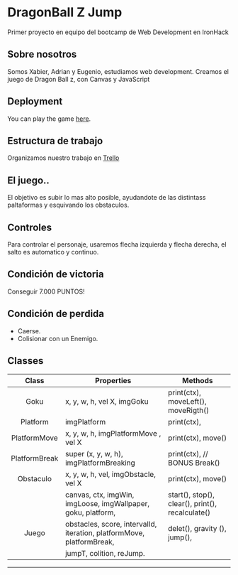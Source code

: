 # DragonBall Z Jump

Primer proyecto en equipo del bootcamp de Web Development en IronHack

## Sobre nosotros

Somos Xabier, Adrian y Eugenio, estudiamos web development. Creamos el juego de Dragon Ball z, con Canvas y JavaScript

## Deployment

You can play the game [here](#).

## Estructura de trabajo

Organizamos nuestro trabajo en [Trello](https://trello.com/b/FaqIs49l/proyecto-dragonball-jump)

## El juego..

El objetivo es subir lo mas alto posible, ayudandote de las distintass paltaformas y esquivando los obstaculos.

## Controles

Para controlar el personaje, usaremos flecha izquierda y flecha derecha, el salto es automatico y continuo.

## Condición de victoria

Conseguir 7.000 PUNTOS!

## Condición de perdida

 - Caerse.
 - Colisionar con un Enemigo.

## Classes

|   Class      | Properties                                                            | Methods                                          |
| :----------: | --------------------------------------------------------------------- | ------------------------------------------------ |
|   Goku       | x, y, w, h, vel X, imgGoku                                            | print(ctx), moveLeft(), moveRigth()              |
| Platform     | imgPlatform                                                           | print(ctx),                                      |
| PlatformMove | x, y, w, h, imgPlatformMove , vel X                                   | print(ctx), move()                               |
| PlatformBreak| super (x, y, w, h), imgPlatformBreaking                               | print(ctx), // BONUS Break()                     |
| Obstaculo    | x, y, w, h, vel, imgObstacle, vel X                                   | print(ctx), move()                               |
|              | canvas, ctx, imgWin, imgLoose, imgWallpaper, goku, platform,          | start(), stop(), clear(), print(), recalculate() |
|   Juego      | obstacles, score, intervalId, iteration, platformMove, platformBreak, | delet(), gravity (), jump(),                     |
|              | jumpT, colition, reJump.                                              |                                                  |
---
